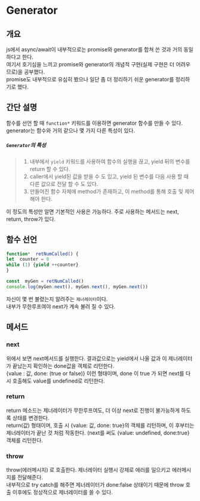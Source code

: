 
# Generator
## 개요
 js에서 async/await이 내부적으로는 promise와 generator를 합쳐 쓴 것과 거의 동일하다고 한다.   
 여기서 호기심을 느끼고 promise와 generator의 개념적 구현(실제 구현은 더 어려우므로)을 공부했다.  
 promise도 내부적으로 유심히 봤으나 일단 좀 더 정리하기 쉬운 generator를 정리하기로 했다.  
  
## 간단 설명
함수를 선언 할 때 `function*` 키워드를 이용하면 generator 함수를 만들 수 있다.
generator는 함수와 거의 같으나 몇 가지 다른 특성이 있다.
##### `Generator`의 특성
> 1. 내부에서 `yield`  키워드를 사용하여 함수의 실행을 끊고, yield 뒤의 변수를 return 할 수 있다.
> 2. caller에서 yield된 값을 받을 수 도 있고, yield 된 변수를 다음 사용 할 때 다른 값으로 전달 할 수 도 있다.
> 3. 만들어진 함수 자체에 method가 존재하고, 이 method를 통해 호출 및 제어해야 한다.  
  
이 정도의 특성만 알면 기본적인 사용은 가능하다.
주로 사용하는 메서드는 next, return, throw가 있다.  
## 함수 선언
```javascript
function*  retNumCalled() {
let  counter = 0
while (1) {yield ++counter}
}

const  myGen = retNumCalled()
console.log(myGen.next(), myGen.next(), myGen.next())
```  
자신이 몇 번 불렸는지 알려주는 `제너레이터`이다.  
내부가 무한루프여야 next가 계속 불려 질 수 있다.  
## 메서드  
### next  
위에서 보면 next메서드를 실행한다. 결과값으로는 yield에서 나올 값과 이 제너레이터가 끝났는지 확인하는 done값을 객체로 리턴한다.  
{value : 값, done: (true or false)} 이런 형태이며, done 이 true 가 되면 next를 다시 호출해도  value를 undefined로 리턴한다.  
  
### return  
return 메소드는 제너레이터가 무한루프여도, 더 이상 next로 진행이 불가능하게 하도록 상태를 변경한다.  
return(값) 형태이며, 호출 시 {value: 값, done: true}의 객체를 리턴하며, 이 후부터는 제너레이터가 끝난 것 처럼 작동한다. (next를 써도 {value: undefined, done:true} 객체를 리턴한다.  
  
### throw  
throw(에러메시지) 로 호출한다. 제너레이터 실행시 강제로 에러를 일으키고 에러메시지를 전달해준다.  
내부적으로 try catch를 해주면 제너레이터가 done:false 상태이기 때문에 throw 호출 이후에도 정상적으로 제너레이터를 쓸 수 있다.  
  
  
  


